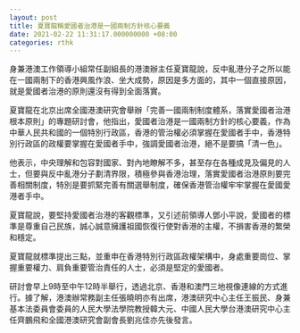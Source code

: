 ```yaml
---
layout: post
title: 夏寶龍稱愛國者治港是一國兩制方針核心要義
date: 2021-02-22 11:31:17.000000000 +08:00
categories: rthk
---
```


身兼港澳工作領導小組常任副組長的港澳辦主任夏寶龍說，反中亂港分子之所以能在一國兩制下的香港興風作浪、坐大成勢，原因是多方面的，其中一個直接原因，就是愛國者治港的原則還沒有得到全面落實。

夏寶龍在北京出席全國港澳研究會舉辦「完善一國兩制制度體系，落實愛國者治港根本原則」的專題研討會，他指出，愛國者治港是一國兩制方針的核心要義，作為中華人民共和國的一個特別行政區，香港的管治權必須掌握在愛國者手中，香港特別行政區的政權要掌握在愛國者手中，強調愛國者治港，絕不是要搞「清一色」。

他表示，中央理解和包容對國家、對內地瞭解不多，甚至存在各種成見及偏見的人士，但要與反中亂港分子劃清界限，積極參與香港治理，落實愛國者治港原則要完善相關制度，特別是要抓緊完善有關選舉制度，確保香港管治權牢牢掌握在愛國愛港者手中。

夏寶龍說，要堅持愛國者治港的客觀標準，又引述前領導人鄧小平說，愛國者的標準是尊重自己民族，誠心誠意擁護祖國恢復行使對香港的主權，不損害香港的繁榮和穩定。

夏寶龍就標準提出三點，並重申在香港特別行政區政權架構中，身處重要崗位、掌握重要權力、肩負重要管治責任的人士，必須是堅定的愛國者。

研討會早上9時至中午12時半舉行，透過北京、香港和澳門三地視像連線的方式進行。據了解，港澳辦常務副主任張曉明亦有出席，港澳研究中心主任王振民、身兼基本法委員會委員的人民大學法學院教授韓大元、中國人民大學台港澳研究中心主任齊鵬飛和全國港澳研究會副會長劉兆佳亦先後發言。
